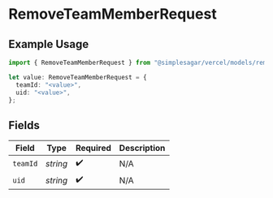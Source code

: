 # RemoveTeamMemberRequest

## Example Usage

```typescript
import { RemoveTeamMemberRequest } from "@simplesagar/vercel/models/removeteammemberop.js";

let value: RemoveTeamMemberRequest = {
  teamId: "<value>",
  uid: "<value>",
};
```

## Fields

| Field              | Type               | Required           | Description        |
| ------------------ | ------------------ | ------------------ | ------------------ |
| `teamId`           | *string*           | :heavy_check_mark: | N/A                |
| `uid`              | *string*           | :heavy_check_mark: | N/A                |